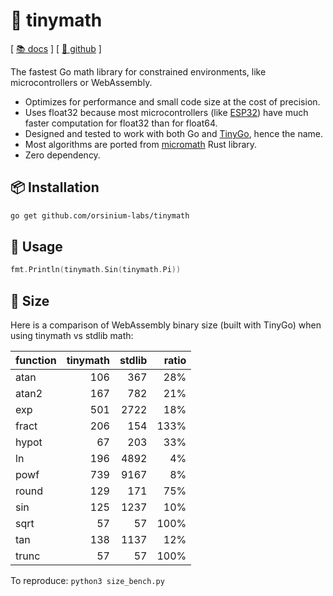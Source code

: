 # 🧮 tinymath

[ [📚 docs](https://pkg.go.dev/github.com/orsinium-labs/tinymath) ] [ [🐙 github](https://github.com/orsinium-labs/tinymath) ]

The fastest Go math library for constrained environments, like microcontrollers or WebAssembly.

* Optimizes for performance and small code size at the cost of precision.
* Uses float32 because most microcontrollers (like [ESP32](https://en.wikipedia.org/wiki/ESP32)) have much faster computation for float32 than for float64.
* Designed and tested to work with both Go and [TinyGo](https://tinygo.org/), hence the name.
* Most algorithms are ported from [micromath](https://github.com/tarcieri/micromath) Rust library.
* Zero dependency.

## 📦 Installation

```bash
go get github.com/orsinium-labs/tinymath
```

## 🔧 Usage

```go
fmt.Println(tinymath.Sin(tinymath.Pi))
```

## 🔬 Size

Here is a comparison of WebAssembly binary size (built with TinyGo) when using tinymath vs stdlib math:

| function     | tinymath | stdlib | ratio |
| ------------ | --------:| ------:| -----:|
| atan         |      106 |    367 |   28% |
| atan2        |      167 |    782 |   21% |
| exp          |      501 |   2722 |   18% |
| fract        |      206 |    154 |  133% |
| hypot        |       67 |    203 |   33% |
| ln           |      196 |   4892 |    4% |
| powf         |      739 |   9167 |    8% |
| round        |      129 |    171 |   75% |
| sin          |      125 |   1237 |   10% |
| sqrt         |       57 |     57 |  100% |
| tan          |      138 |   1137 |   12% |
| trunc        |       57 |     57 |  100% |

To reproduce: `python3 size_bench.py`
